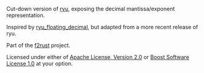 Cut-down version of [ryu](https://crates.io/crates/ryu),
exposing the decimal mantissa/exponent representation.

Inspired by [ryu_floating_decimal](https://crates.io/crates/ryu_floating_decimal),
but adapted from a more recent release of ryu.

Part of the [f2rust](https://github.com/zaynar/f2rust) project.

Licensed under either of <a href="LICENSE-APACHE">Apache License, Version
2.0</a> or <a href="LICENSE-BOOST">Boost Software License 1.0</a> at your
option.
